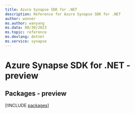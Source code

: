 ```yaml
---
title: Azure Synapse SDK for .NET
description: Reference for Azure Synapse SDK for .NET
author: wonner
ms.author: wanyang
ms.data: 08/30/2023
ms.topic: reference
ms.devlang: dotnet
ms.service: synapse
---
```

# Azure Synapse SDK for .NET - preview
## Packages - preview
[!INCLUDE [packages](synapse-index.md)]
